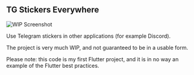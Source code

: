 ## TG Stickers Everywhere

![WIP Screenshot](https://i.imgur.com/99B0axW.png)

Use Telegram stickers in other applications (for example Discord).

The project is very much WIP, and not guaranteed to be in a usable form.

Please note: this code is my first Flutter project, and it is in no way an example of the Flutter best practices.